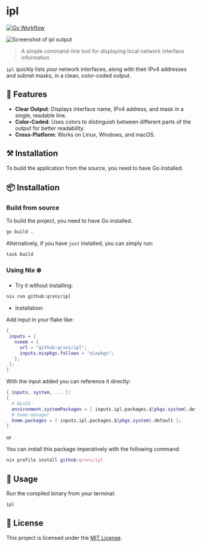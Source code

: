 # ipl

[![Go Workflow](https://github.com/qrxnz/ipl/actions/workflows/go.yml/badge.svg)](https://github.com/qrxnz/ipl/actions/workflows/go.yml)

![Screenshot of ipl output](https://github.com/user-attachments/assets/9fb46390-2187-4305-8446-8237fca8ed61)

> A simple command-line tool for displaying local network interface information

`ipl` quickly lists your network interfaces, along with their IPv4 addresses and subnet masks, in a clean, color-coded output.

## 🧰 Features

-   **Clear Output**: Displays interface name, IPv4 address, and mask in a single, readable line.
-   **Color-Coded**: Uses colors to distinguish between different parts of the output for better readability.
-   **Cross-Platform**: Works on Linux, Windows, and macOS.

## ⚒️ Installation

To build the application from the source, you need to have Go installed.

## 📦 Installation

### Build from source

To build the project, you need to have Go installed.

```sh
go build .
```

Alternatively, if you have `just` installed, you can simply run:

```sh
task build
```

### Using Nix ❄️

-   Try it without installing:

```sh
nix run github:qrxnz/ipl
```

-   Installation:

Add input in your flake like:

```nix
{
 inputs = {
   nveem = {
     url = "github:qrxnz/ipl";
     inputs.nixpkgs.follows = "nixpkgs";
   };
 };
}
```

With the input added you can reference it directly:

```nix
{ inputs, system, ... }:
{
  # NixOS
  environment.systemPackages = [ inputs.ipl.packages.${pkgs.system}.default ];
  # home-manager
  home.packages = [ inputs.ipl.packages.${pkgs.system}.default ];
}
```

or

You can install this package imperatively with the following command:

```nix
nix profile install github:qrxnz/ipl
```

## 📖 Usage

Run the compiled binary from your terminal:

```sh
ipl
```

## 📜 License

This project is licensed under the [MIT License](LICENSE).
